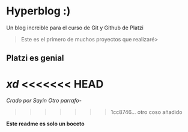 # Hyperblog  :)
Un blog increible para el curso de Git y Github de Platzi 
> Este es el primero de muchos proyectos que realizaré>

## Platzi es genial

*xd*
<<<<<<< HEAD
=======
*Crado por Sayin*
*Otro parrafo-*
>>>>>>> 1cc8746... otro coso añadido

**Este readme es solo un boceto**
